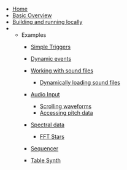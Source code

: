 <!-- docs/_sidebar.md -->

* [Home](/)
* [Basic Overview](basic.md)
* [Building and running locally](building.md)
* - Examples
    * [Simple Triggers](examples/simple_triggers.md#simple-triggers)
    * [Dynamic events](examples/dynamic_events.md#dynamic-events)
    * [Working with sound files](examples/soundfiles.md#working-with-sound-files)
        * [Dynamically loading sound files](examples/soundfiles.md#dynamically-loading-sound-files)
    * [Audio Input](examples/audio_input.md#audio-input)
        * [Scrolling waveforms](examples/audio_input.md#scrolling-waveforms)
        * [Accessing pitch data](examples/audio_input.md#accessing-pitch-data)
    * [Spectral data](examples/spectral_data.md#spectral-data)
        * [FFT Stars](examples/spectral_data.md#displaying-FFT-data-in-a-non-traditional-way)

    * [Sequencer](examples/sequencer.md)
    * [Table Synth](examples/table_synth.md)